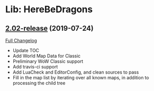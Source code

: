 # Lib: HereBeDragons

## [2.02-release](https://github.com/Nevcairiel/HereBeDragons/tree/2.02-release) (2019-07-24)
[Full Changelog](https://github.com/Nevcairiel/HereBeDragons/compare/2.01-release...2.02-release)

- Update TOC  
- Add World Map Data for Classic  
- Preliminary WoW Classic support  
- Add travis-ci support  
- Add LuaCheck and EditorConfig, and clean sources to pass  
- Fill in the map list by iterating over all known maps, in addition to processing the child tree  
